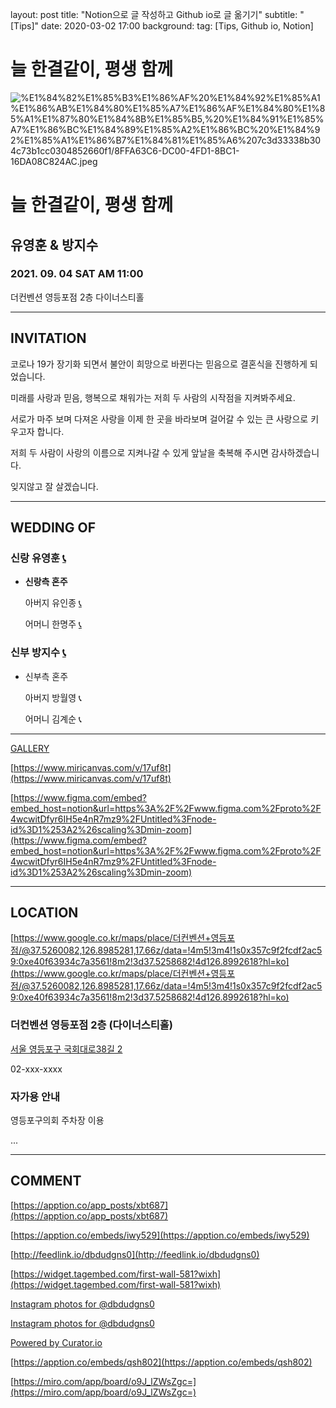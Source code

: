 layout: post
title: "Notion으로 글 작성하고 Github io로 글 옮기기"
subtitle: "[Tips]"
date: 2020-03-02 17:00
background:
tag: [Tips, Github io, Notion]


# 늘 한결같이, 평생 함께

![%E1%84%82%E1%85%B3%E1%86%AF%20%E1%84%92%E1%85%A1%E1%86%AB%E1%84%80%E1%85%A7%E1%86%AF%E1%84%80%E1%85%A1%E1%87%80%E1%84%8B%E1%85%B5,%20%E1%84%91%E1%85%A7%E1%86%BC%E1%84%89%E1%85%A2%E1%86%BC%20%E1%84%92%E1%85%A1%E1%86%B7%E1%84%81%E1%85%A6%207c3d33338b304c73b1cc0304852660f1/8FFA63C6-DC00-4FD1-8BC1-16DA08C824AC.jpeg](%E1%84%82%E1%85%B3%E1%86%AF%20%E1%84%92%E1%85%A1%E1%86%AB%E1%84%80%E1%85%A7%E1%86%AF%E1%84%80%E1%85%A1%E1%87%80%E1%84%8B%E1%85%B5,%20%E1%84%91%E1%85%A7%E1%86%BC%E1%84%89%E1%85%A2%E1%86%BC%20%E1%84%92%E1%85%A1%E1%86%B7%E1%84%81%E1%85%A6%207c3d33338b304c73b1cc0304852660f1/8FFA63C6-DC00-4FD1-8BC1-16DA08C824AC.jpeg)

# 늘 한결같이, 평생 함께

## 유영훈 & 방지수

### 2021. 09. 04 SAT AM 11:00
더컨벤션 영등포점 2층 다이너스티홀

---

## INVITATION

코로나 19가 장기화 되면서 불안이 희망으로 바뀐다는 믿음으로 결혼식을 진행하게 되었습니다.

미래를 사랑과 믿음, 행복으로 채워가는 저희 두 사람의 시작점을 지켜봐주세요.

서로가 마주 보며 다져온 사랑을 이제 한 곳을 바라보며 걸어갈 수 있는 큰 사랑으로 키우고자 합니다.

저희 두 사람이 사랑의 이름으로 지켜나갈 수 있게 앞날을 축복해 주시면 감사하겠습니다.

잊지않고 잘 살겠습니다.

---

## WEDDING OF

### 신랑 유영훈 [📞](tel:01050329250)

- **신랑측 혼주**

    아버지 유인종 [📞](tel:01033305500)

    어머니 한명주 [📞](tel:01023686512)

### 신부 방지수 [📞](tel:01034522658)

- 신부측 혼주

    아버지 방월영 📞

    어머니 김계순 📞

---

[GALLERY](https://www.notion.so/3875ba911a4a479ab41167dda47dc94d)

[https://www.miricanvas.com/v/17uf8t](https://www.miricanvas.com/v/17uf8t)

[https://www.figma.com/embed?embed_host=notion&url=https%3A%2F%2Fwww.figma.com%2Fproto%2F4wcwitDfyr6IH5e4nR7mz9%2FUntitled%3Fnode-id%3D1%253A2%26scaling%3Dmin-zoom](https://www.figma.com/embed?embed_host=notion&url=https%3A%2F%2Fwww.figma.com%2Fproto%2F4wcwitDfyr6IH5e4nR7mz9%2FUntitled%3Fnode-id%3D1%253A2%26scaling%3Dmin-zoom)

---

## LOCATION

[https://www.google.co.kr/maps/place/더컨벤션+영등포점/@37.5260082,126.8985281,17.66z/data=!4m5!3m4!1s0x357c9f2fcdf2ac59:0xe40f63934c7a3561!8m2!3d37.5258682!4d126.8992618?hl=ko](https://www.google.co.kr/maps/place/더컨벤션+영등포점/@37.5260082,126.8985281,17.66z/data=!4m5!3m4!1s0x357c9f2fcdf2ac59:0xe40f63934c7a3561!8m2!3d37.5258682!4d126.8992618?hl=ko)

### 더컨벤션 영등포점 2층 (다이너스티홀)

[서울 영등포구 국회대로38길 2](http://naver.me/5X9veKsS)

02-xxx-xxxx

### 자가용 안내

영등포구의회 주차장 이용

...

---

## COMMENT

[https://apption.co/app_posts/xbt687](https://apption.co/app_posts/xbt687)

[https://apption.co/embeds/iwy529](https://apption.co/embeds/iwy529)

[](https://www.instagram.com/p/CBNeLKTlRTS/embed)

[http://feedlink.io/dbdudgns0](http://feedlink.io/dbdudgns0)

[https://widget.tagembed.com/first-wall-581?wixh](https://widget.tagembed.com/first-wall-581?wixh)

[Instagram photos for @dbdudgns0](https://snapwidget.com/embed/905652)

[Instagram photos for @dbdudgns0](https://snapwidget.com/embed/905652)

<!-- Place <div> tag where you want the feed to appear -->
<div id="curator-feed-default-feed-layout"><a href="[https://curator.io](https://curator.io/)" target="_blank" class="crt-logo crt-tag">Powered by Curator.io</a></div>
<!-- The Javascript can be moved to the end of the html page before the </body> tag -->
<script type="text/javascript">
/* curator-feed-default-feed-layout */
(function(){
var i, e, d = document, s = "script";i = d.createElement("script");i.async = 1;
i.src = "[https://cdn.curator.io/published/ed365f80-dc42-4cdb-a7b2-b7c541748c9c.js](https://cdn.curator.io/published/ed365f80-dc42-4cdb-a7b2-b7c541748c9c.js)";
e = d.getElementsByTagName(s)[0];e.parentNode.insertBefore(i, e);
})();
</script>

[https://apption.co/embeds/qsh802](https://apption.co/embeds/qsh802)

[https://miro.com/app/board/o9J_lZWsZgc=](https://miro.com/app/board/o9J_lZWsZgc=)

